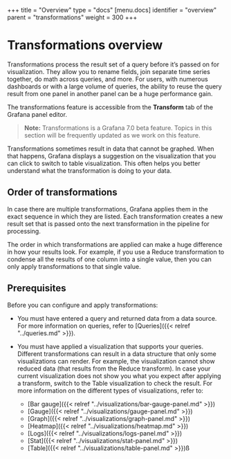 +++
title = "Overview"
type = "docs"
[menu.docs]
identifier = "overview"
parent = "transformations"
weight = 300
+++

# Transformations overview

Transformations process the result set of a query before it’s passed on for visualization. They allow you to rename fields, join separate time series together, do math across queries, and more. For users, with numerous dashboards or with a large volume of queries, the ability to reuse the query result from one panel in another panel can be a huge performance gain.

The transformations feature is accessible from the **Transform** tab of the Grafana panel editor.

> **Note:** Transformations is a Grafana 7.0 beta feature. Topics in this section will be frequently updated as we work on this feature.

Transformations sometimes result in data that cannot be graphed. When that happens, Grafana displays a suggestion on the visualization that you can click to switch to table visualization. This often helps you better understand what the transformation is doing to your data.

## Order of transformations

In case there are multiple transformations, Grafana applies them in the exact sequence in which they are listed. Each transformation creates a new result set that is passed onto the next transformation in the pipeline for processing.

The order in which transformations are applied can make a huge difference in how your results look. For example, if you use a Reduce transformation to condense all the results of one column into a single value, then you can only apply transformations to that single value.

## Prerequisites

Before you can configure and apply transformations:

- You must have entered a query and returned data from a data source. For more information on queries, refer to [Queries]({{< relref "../queries.md" >}}).
  
- You must have applied a visualization that supports your queries. Different transformations can result in a data structure that only some visualizations can render. For example, the visualization cannot show reduced data (that results from the Reduce transform). In case  your current visualization does not show you what you expect after applying a transform, switch to the Table visualization to check the result. For more information on the different types of visualizations, refer to:
  - [Bar gauge]({{< relref "../visualizations/bar-gauge-panel.md" >}})
  - [Gauge]({{< relref "../visualizations/gauge-panel.md" >}})
  - [Graph]({{< relref "../visualizations/graph-panel.md" >}})
  - [Heatmap]({{< relref "../visualizations/heatmap.md" >}})
  - [Logs]({{< relref "../visualizations/logs-panel.md" >}})
  - [Stat]({{< relref "../visualizations/stat-panel.md" >}})
  - [Table]({{< relref "../visualizations/table-panel.md" >}})ß